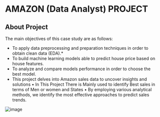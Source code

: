 # AMAZON (Data Analyst) PROJECT
## About Project
The main objectives of this case study are as follows:

* To apply data preprocessing and preparation techniques in order to obtain clean data (EDA).*
* To build machine learning models able to predict house price based on house features.
* To analyze and compare models performance in order to choose the best model.
* This project delves into Amazon sales data to uncover insights and solutions
• In This Project There is Mainly used to identify Best sales in terms of Men or women and States
• By employing various analytical methods, we identify the most effective approaches to predict sales trends.

![image](https://github.com/VishalMurya/Amazom-Data-Analysis-/assets/146605505/c2a73c04-2d2f-4ab3-8a36-ea21f1383842)

